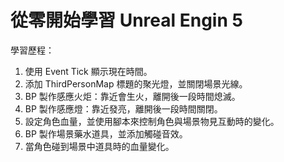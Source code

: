 # 從零開始學習 Unreal Engin 5

學習歷程：
1. 使用 Event Tick 顯示現在時間。
2. 添加 ThirdPersonMap 標題的聚光燈，並關閉場景光線。
3. BP 製作感應火炬：靠近會生火，離開後一段時間熄滅。
4. BP 製作感應燈：靠近發亮，離開後一段時間關閉。
5. 設定角色血量，並使用腳本來控制角色與場景物見互動時的變化。
6. BP 製作場景藥水道具，並添加觸碰音效。
7. 當角色碰到場景中道具時的血量變化。